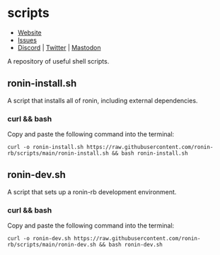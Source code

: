 # scripts

* [Website](https://ronin-rb.dev)
* [Issues](https://github.com/ronin-rb/scripts/issues)
* [Discord](https://discord.gg/6WAb3PsVX9) |
  [Twitter](https://twitter.com/ronin_rb) |
  [Mastodon](https://infosec.exchange/@ronin_rb)

A repository of useful shell scripts.

## ronin-install.sh

A script that installs all of ronin, including external dependencies.

### curl && bash

Copy and paste the following command into the terminal:

```shell
curl -o ronin-install.sh https://raw.githubusercontent.com/ronin-rb/scripts/main/ronin-install.sh && bash ronin-install.sh
```

## ronin-dev.sh

A script that sets up a ronin-rb development environment.

### curl && bash

Copy and paste the following command into the terminal:

```shell
curl -o ronin-dev.sh https://raw.githubusercontent.com/ronin-rb/scripts/main/ronin-dev.sh && bash ronin-dev.sh
```

